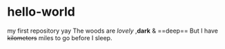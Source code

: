 # hello-world
my first repository yay
The woods are *lovely* ,**dark** & ==deep==
But I have ~~kilometers~~ miles to go before I sleep.
